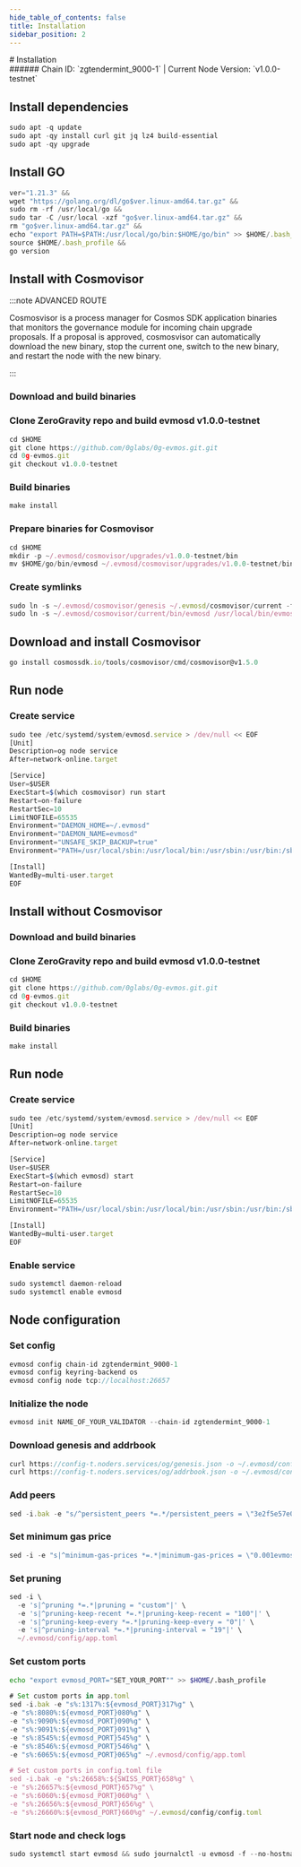 ```yaml
---
hide_table_of_contents: false
title: Installation
sidebar_position: 2
---
```


<div class="h1-with-icon icon-og">
# Installation
</div>
###### Chain ID: `zgtendermint_9000-1` | Current Node Version: `v1.0.0-testnet`

## Install dependencies

```js
sudo apt -q update
sudo apt -qy install curl git jq lz4 build-essential
sudo apt -qy upgrade
```

## Install GO
```js
ver="1.21.3" &&
wget "https://golang.org/dl/go$ver.linux-amd64.tar.gz" &&
sudo rm -rf /usr/local/go &&
sudo tar -C /usr/local -xzf "go$ver.linux-amd64.tar.gz" &&
rm "go$ver.linux-amd64.tar.gz" &&
echo "export PATH=$PATH:/usr/local/go/bin:$HOME/go/bin" >> $HOME/.bash_profile &&
source $HOME/.bash_profile &&
go version
```

## Install with Cosmovisor
:::note ADVANCED ROUTE

Cosmosvisor is a process manager for Cosmos SDK application binaries that monitors the governance module for incoming chain upgrade proposals. If a proposal is approved, cosmosvisor can automatically download the new binary, stop the current one, switch to the new binary, and restart the node with the new binary.

:::
### Download and build binaries
### Clone ZeroGravity repo and build evmosd v1.0.0-testnet
```js
cd $HOME
git clone https://github.com/0glabs/0g-evmos.git.git
cd 0g-evmos.git
git checkout v1.0.0-testnet
```

### Build binaries
```js
make install
```
### Prepare binaries for Cosmovisor
```js
cd $HOME
mkdir -p ~/.evmosd/cosmovisor/upgrades/v1.0.0-testnet/bin
mv $HOME/go/bin/evmosd ~/.evmosd/cosmovisor/upgrades/v1.0.0-testnet/bin/
```

### Create symlinks
```js
sudo ln -s ~/.evmosd/cosmovisor/genesis ~/.evmosd/cosmovisor/current -f
sudo ln -s ~/.evmosd/cosmovisor/current/bin/evmosd /usr/local/bin/evmosd -f
```

## Download and install Cosmovisor
```js
go install cosmossdk.io/tools/cosmovisor/cmd/cosmovisor@v1.5.0
```

## Run node
### Create service
```js
sudo tee /etc/systemd/system/evmosd.service > /dev/null << EOF
[Unit]
Description=og node service
After=network-online.target

[Service]
User=$USER
ExecStart=$(which cosmovisor) run start
Restart=on-failure
RestartSec=10
LimitNOFILE=65535
Environment="DAEMON_HOME=~/.evmosd"
Environment="DAEMON_NAME=evmosd"
Environment="UNSAFE_SKIP_BACKUP=true"
Environment="PATH=/usr/local/sbin:/usr/local/bin:/usr/sbin:/usr/bin:/sbin:/bin:/usr/games:/usr/local/games:/snap/bin:~/.evmosd/cosmovisor/current/bin"

[Install]
WantedBy=multi-user.target
EOF
```

## Install without Cosmovisor

### Download and build binaries
### Clone ZeroGravity repo and build evmosd v1.0.0-testnet
```js
cd $HOME
git clone https://github.com/0glabs/0g-evmos.git.git
cd 0g-evmos.git
git checkout v1.0.0-testnet
```

### Build binaries
```js
make install
```

## Run node
### Create service
```js
sudo tee /etc/systemd/system/evmosd.service > /dev/null << EOF
[Unit]
Description=og node service
After=network-online.target

[Service]
User=$USER
ExecStart=$(which evmosd) start
Restart=on-failure
RestartSec=10
LimitNOFILE=65535
Environment="PATH=/usr/local/sbin:/usr/local/bin:/usr/sbin:/usr/bin:/sbin:/bin:/usr/games:/usr/local/games:/snap/bin"

[Install]
WantedBy=multi-user.target
EOF
```

### Enable service
```js
sudo systemctl daemon-reload
sudo systemctl enable evmosd
```

## Node configuration
### Set config
```js
evmosd config chain-id zgtendermint_9000-1
evmosd config keyring-backend os
evmosd config node tcp://localhost:26657
```

### Initialize the node
```js
evmosd init NAME_OF_YOUR_VALIDATOR --chain-id zgtendermint_9000-1
```

### Download genesis and addrbook
```js
curl https://config-t.noders.services/og/genesis.json -o ~/.evmosd/config/genesis.json
curl https://config-t.noders.services/og/addrbook.json -o ~/.evmosd/config/addrbook.json
```
### Add peers
```js
sed -i.bak -e "s/^persistent_peers *=.*/persistent_peers = \"3e2f5e57e0f8eb4475982a08e39e76629731ce7d@og-t-rpc.noders.services:29656\"/" ~/.evmosd/config/config.toml
```

### Set minimum gas price
```js
sed -i -e "s|^minimum-gas-prices *=.*|minimum-gas-prices = \"0.001evmos\"|" ~/.evmosd/config/app.toml
```
### Set pruning
```js
sed -i \
  -e 's|^pruning *=.*|pruning = "custom"|' \
  -e 's|^pruning-keep-recent *=.*|pruning-keep-recent = "100"|' \
  -e 's|^pruning-keep-every *=.*|pruning-keep-every = "0"|' \
  -e 's|^pruning-interval *=.*|pruning-interval = "19"|' \
  ~/.evmosd/config/app.toml
```

### Set custom ports

```bash
echo "export evmosd_PORT="SET_YOUR_PORT"" >> $HOME/.bash_profile
```

```js
# Set custom ports in app.toml
sed -i.bak -e "s%:1317%:${evmosd_PORT}317%g" \
-e "s%:8080%:${evmosd_PORT}080%g" \
-e "s%:9090%:${evmosd_PORT}090%g" \
-e "s%:9091%:${evmosd_PORT}091%g" \
-e "s%:8545%:${evmosd_PORT}545%g" \
-e "s%:8546%:${evmosd_PORT}546%g" \
-e "s%:6065%:${evmosd_PORT}065%g" ~/.evmosd/config/app.toml

# Set custom ports in config.toml file
sed -i.bak -e "s%:26658%:${SWISS_PORT}658%g" \
-e "s%:26657%:${evmosd_PORT}657%g" \
-e "s%:6060%:${evmosd_PORT}060%g" \
-e "s%:26656%:${evmosd_PORT}656%g" \
-e "s%:26660%:${evmosd_PORT}660%g" ~/.evmosd/config/config.toml
```

### Start node and check logs
```js
sudo systemctl start evmosd && sudo journalctl -u evmosd -f --no-hostname -o cat
```
